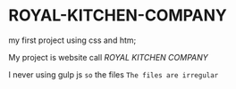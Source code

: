 # ROYAL-KITCHEN-COMPANY
my first project using css and htm;

My project is website call *ROYAL KITCHEN COMPANY*

I never using gulp js `so` the files `The files are irregular`
